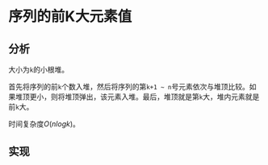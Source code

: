 # 序列的前K大元素值

## 分析

大小为`k`的小根堆。

首先将序列的前`k`个数入堆，然后将序列的第`k+1 ~ n`号元素依次与堆顶比较。如果堆顶更小，则将堆顶弹出，该元素入堆。最后，堆顶就是第`k`大，堆内元素就是前`k`大。

时间复杂度$O(nlogk)$。

## 实现

```cpp

```

​        

